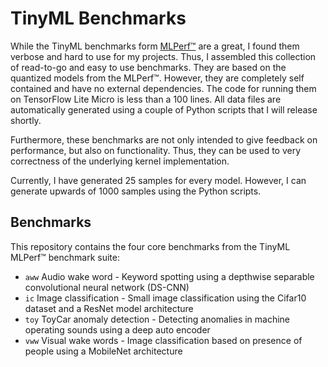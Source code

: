 # TinyML Benchmarks
While the TinyML benchmarks form [MLPerf™]() are a great, I found them verbose and hard to use for my projects. Thus, I assembled this collection of read-to-go and easy to use benchmarks. They are based on the quantized models from the MLPerf™. However, they are completely self contained and have no external dependencies. The code for running them on TensorFlow Lite Micro is less than a 100 lines. All data files are automatically generated using a couple of Python scripts that I will release shortly.

Furthermore, these benchmarks are not only intended to give feedback on performance, but also on functionality. Thus, they can be used to very correctness of the underlying kernel implementation.

Currently, I have generated 25 samples for every model. However, I can generate upwards of 1000 samples using the Python scripts.

## Benchmarks
This repository contains the four core benchmarks from the TinyML MLPerf™ benchmark suite:
- `aww` Audio wake word - Keyword spotting using a depthwise separable convolutional neural network (DS-CNN)
- `ic` Image classification	- Small image classification using the Cifar10 dataset and a ResNet model architecture
- `toy` ToyCar anomaly detection - Detecting anomalies in machine operating sounds using a deep auto encoder
- `vww` Visual wake words - Image classification based on presence of people using a MobileNet architecture
